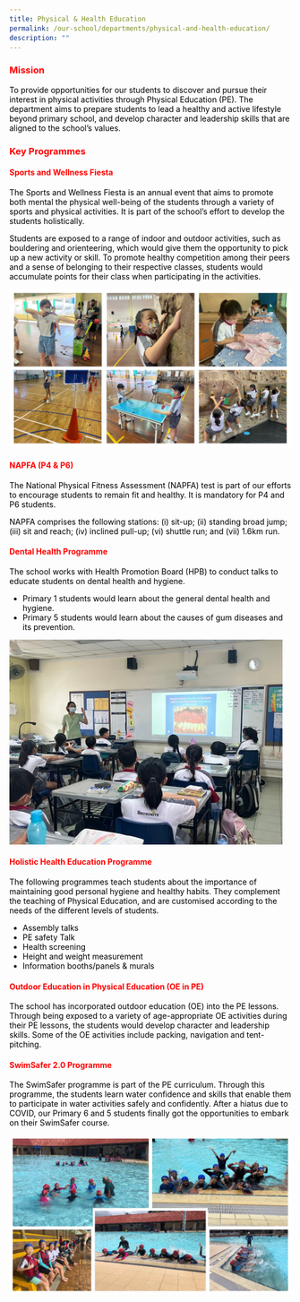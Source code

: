 ```yaml
---
title: Physical & Health Education
permalink: /our-school/departments/physical-and-health-education/
description: ""
---
```

<h3><span style="color: #ff0000;"><strong>Mission</strong></span></h3>
<p><span style="color: #000000;">To provide opportunities for our students to discover and pursue their interest in physical activities through Physical Education (PE). The department aims to prepare students to lead a healthy and active lifestyle beyond primary school, and develop character and leadership skills that are aligned to the school&rsquo;s values.</span></p>
<h3><span style="color: #ff0000;"><strong>Key Programmes</strong></span></h3>
<h4><span style="color: #000000;"><span style="color: #ff0000;"><strong>Sports and Wellness Fiesta</strong></span></span></h4>
<p><span style="color: #000000;">The Sports and Wellness Fiesta is an annual event that aims to promote both mental the physical well-being of the students through a variety of sports and physical activities. It is part of the school&rsquo;s effort to develop the students holistically.</span></p>
<p><span style="color: #000000;">Students are exposed to a range of indoor and outdoor activities, such as bouldering and orienteering, which would give them the opportunity to pick up a new activity or skill. To promote healthy competition among their peers and a sense of belonging to their respective classes, students would accumulate points for their class when participating in the activities.</span></p>

![](/images/Sport%20Fiesta.jpg)
<h4><span style="color: #000000;"><span style="color: #ff0000;"><strong>NAPFA (P4 &amp; P6)</strong></span></span></h4>
<p><span style="color: #000000;">The National Physical Fitness Assessment (NAPFA) test is part of our efforts to encourage students to remain fit and healthy. It is mandatory for P4 and P6 students.</span></p>
<p><span style="color: #000000;">NAPFA comprises the following stations: (i) sit-up; (ii) standing broad jump; (iii) sit and reach; (iv) inclined pull-up; (vi) shuttle run; and (vii) 1.6km run.&nbsp;</span></p>
<h4><span style="color: #ff0000;"><strong>Dental Health Programme</strong></span></h4>
<p><span style="color: #000000;">The school works with Health Promotion Board (HPB) to conduct talks to educate students on dental health and hygiene.</span></p>
<ul>
<li><span style="color: #000000;">Primary 1 students would learn about the general dental health and hygiene.</span></li>
<li><span style="color: #000000;">Primary 5 students would learn about the causes of gum diseases and its prevention.</span></li>
</ul>

![](/images/Dental%20Health%20Programme.jpg)
<h4><span style="color: #ff0000;"><strong>Holistic Health Education Programme</strong></span></h4>
<p><span style="color: #000000;">The following programmes teach students about the importance of maintaining good personal hygiene and healthy habits. They complement the teaching of Physical Education, and are customised according to the needs of the different levels of students.</span></p>
<ul>
<li><span style="color: #000000;">Assembly talks</span></li>
<li><span style="color: #000000;">PE safety Talk</span></li>
<li><span style="color: #000000;">Health screening</span></li>
<li><span style="color: #000000;">Height and weight measurement</span></li>
<li><span style="color: #000000;">Information booths/panels &amp; murals</span></li>
</ul>
<h4><span style="color: #ff0000;">Outdoor Education in Physical Education (OE in PE)</span></h4>
<p><span style="color: #000000;">The school has incorporated outdoor education (OE) into the PE lessons. Through being exposed to a variety of age-appropriate OE activities during their PE lessons, the students would develop character and leadership skills. Some of the OE activities include packing, navigation and tent-pitching.</span></p>
<h4><span style="color: #ff0000;"><strong>SwimSafer 2.0 Programme</strong></span></h4>
<p><span style="color: #000000;">The SwimSafer programme is part of the PE curriculum. Through this programme, the students learn water confidence and skills that enable them to participate in water activities safely and confidently. After a hiatus due to COVID, our Primary 6 and 5 students finally got the opportunities to embark on their SwimSafer course.</span></p>

![](/images/Swim%20Safer.jpg)